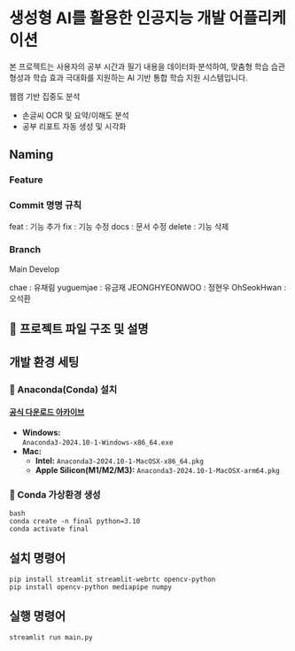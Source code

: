 # 생성형 AI를 활용한 인공지능 개발 어플리케이션

본 프로젝트는 사용자의 공부 시간과 필기 내용을 데이터화·분석하여,
맞춤형 학습 습관 형성과 학습 효과 극대화를 지원하는 AI 기반 통합 학습 지원 시스템입니다.

웹캠 기반 집중도 분석
- 손글씨 OCR 및 요약/이해도 분석
- 공부 리포트 자동 생성 및 시각화

## Naming
### Feature
### Commit 명명 규칙
feat : 기능 추가 fix : 기능 수정 docs : 문서 수정 delete : 기능 삭제

### Branch
Main Develop

chae : 유채림 yuguemjae : 유금재 JEONGHYEONWOO : 정현우 OhSeokHwan : 오석환

## 📂 프로젝트 파일 구조 및 설명


## 개발 환경 세팅

### 🔸 Anaconda(Conda) 설치

#### [공식 다운로드 아카이브](https://repo.anaconda.com/archive/)

- **Windows:**  
  `Anaconda3-2024.10-1-Windows-x86_64.exe`
- **Mac:**  
  - **Intel:** `Anaconda3-2024.10-1-MacOSX-x86_64.pkg`
  - **Apple Silicon(M1/M2/M3):** `Anaconda3-2024.10-1-MacOSX-arm64.pkg`

### 🔸 Conda 가상환경 생성
```
bash
conda create -n final python=3.10
conda activate final
```

## 설치 명령어
```
pip install streamlit streamlit-webrtc opencv-python
pip install opencv-python mediapipe numpy
```

## 실행 명령어
```
streamlit run main.py
```